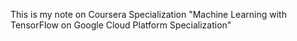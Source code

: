 This is my note on  Coursera Specialization "Machine Learning with TensorFlow on Google Cloud Platform Specialization"
